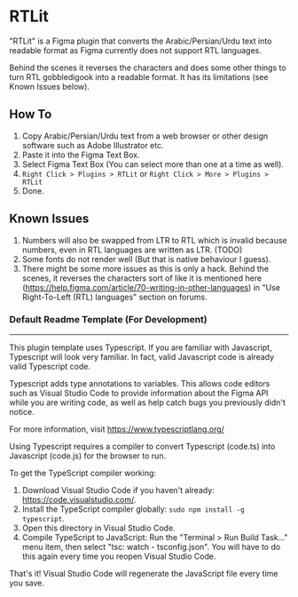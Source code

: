 # RTLit

"RTLit" is a Figma plugin that converts the Arabic/Persian/Urdu text into readable format as Figma currently does not support RTL languages.

Behind the scenes it reverses the characters and does some other things to turn RTL gobbledigook into a readable format. It has its limitations (see Known Issues below).

## How To

1. Copy Arabic/Persian/Urdu text from a web browser or other design software such as Adobe Illustrator etc.
2. Paste it into the Figma Text Box.
3. Select Figma Text Box (You can select more than one at a time as well).
4. `Right Click > Plugins > RTLit` or `Right Click > More > Plugins > RTLit`
5. Done.

## Known Issues

1. Numbers will also be swapped from LTR to RTL which is invalid because numbers, even in RTL languages are written as LTR. (TODO)
2. Some fonts do not render well (But that is native behaviour I guess).
3. There might be some more issues as this is only a hack. Behind the scenes, it reverses the characters sort of like it is mentioned here (https://help.figma.com/article/70-writing-in-other-languages) in "Use Right-To-Left (RTL) languages" section on forums.


### Default Readme Template (For Development)

------

This plugin template uses Typescript. If you are familiar with Javascript, Typescript will
look very familiar. In fact, valid Javascript code is already valid Typescript code.

Typescript adds type annotations to variables. This allows code editors such as Visual Studio Code
to provide information about the Figma API while you are writing code, as well as help catch bugs
you previously didn't notice.

For more information, visit https://www.typescriptlang.org/

Using Typescript requires a compiler to convert Typescript (code.ts) into Javascript (code.js)
for the browser to run.

To get the TypeScript compiler working:

1. Download Visual Studio Code if you haven't already: https://code.visualstudio.com/.
2. Install the TypeScript compiler globally: `sudo npm install -g typescript`.
3. Open this directory in Visual Studio Code.
4. Compile TypeScript to JavaScript: Run the "Terminal > Run Build Task..." menu item,
    then select "tsc: watch - tsconfig.json". You will have to do this again every time
    you reopen Visual Studio Code.

That's it! Visual Studio Code will regenerate the JavaScript file every time you save.
